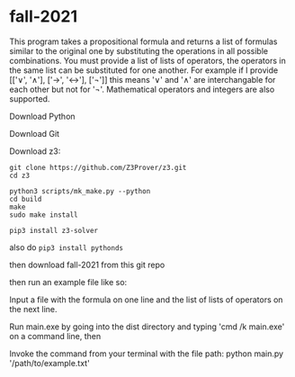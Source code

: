 # fall-2021

This program takes a propositional formula and returns a list of formulas similar to the original one by substituting the operations in all possible combinations. You must provide a list of lists of operators, the operators in the same list can be substituted for one another. For example if I provide [['∨', '∧'], ['→', '↔'], ['¬']] this means '∨' and '∧' are interchangable for each other but not for '¬'. Mathematical operators and integers are also supported.

Download Python

Download Git

Download z3:
```
git clone https://github.com/Z3Prover/z3.git
cd z3

python3 scripts/mk_make.py --python
cd build
make
sudo make install

pip3 install z3-solver
```
also do `pip3 install pythonds`

then download fall-2021 from this git repo

then run an example file like so:

Input a file with the formula on one line and the list of lists of operators on the next line.

Run main.exe by going into the dist directory and typing 'cmd /k main.exe' on a command line, then 

Invoke the command from your terminal with the file path: python main.py '/path/to/example.txt'
